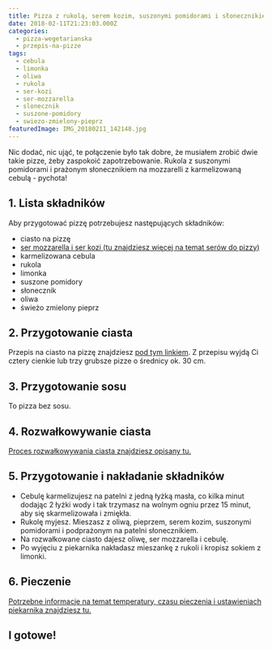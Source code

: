 ```yaml
---
title: Pizza z rukolą, serem kozim, suszonymi pomidorami i słonecznikiem
date: 2018-02-11T21:23:03.000Z
categories: 
  - pizza-wegetarianska
  - przepis-na-pizze
tags: 
  - cebula
  - limonka
  - oliwa
  - rukola
  - ser-kozi
  - ser-mozzarella
  - slonecznik
  - suszone-pomidory
  - swiezo-zmielony-pieprz
featuredImage: IMG_20180211_142148.jpg
---
```


Nic dodać, nic ująć, te połączenie było tak dobre, że musiałem zrobić dwie takie pizze, żeby zaspokoić zapotrzebowanie. Rukola z suszonymi pomidorami i prażonym słonecznikiem na mozzarelli z karmelizowaną cebulą - pychota!

## 1\. Lista składników

Aby przygotować pizzę potrzebujesz następujących składników:

- ciasto na pizzę
- <a title="Ser do pizzy" href="/jaki-ser-wybrac-do-pizzy/">ser mozzarella i ser kozi (tu znajdziesz więcej na temat serów do pizzy)</a>
- karmelizowana cebula
- rukola
- limonka
- suszone pomidory
- słonecznik
- oliwa
- świeżo zmielony pieprz

## 2\. Przygotowanie ciasta

Przepis na ciasto na pizzę znajdziesz <a title="Przepis na ciasto podstawowe" href="/przepis-na-ciasto-na-pizze/">pod tym linkiem</a>. Z przepisu wyjdą Ci cztery cienkie lub trzy grubsze pizze o średnicy ok. 30 cm.

## 3\. Przygotowanie sosu

To pizza bez sosu.

## 4\. Rozwałkowywanie ciasta

<a title="Rozwałkowywanie ciasta" href="/jak-walkowac-ciasto-pizzy/">Proces rozwałkowywania ciasta znajdziesz opisany tu.</a>

## 5\. Przygotowanie i nakładanie składników

- Cebulę karmelizujesz na patelni z jedną łyżką masła, co kilka minut dodając 2 łyżki wody i tak trzymasz na wolnym ogniu przez 15 minut, aby się skarmelizowała i zmiękła.
- Rukolę myjesz. Mieszasz z oliwą, pieprzem, serem kozim, suszonymi pomidorami i podprażonym na patelni słonecznikiem.
- Na rozwałkowane ciasto dajesz oliwę, ser mozzarella i cebulę.
- Po wyjęciu z piekarnika nakładasz mieszankę z rukoli i kropisz sokiem z limonki.

## 6\. Pieczenie

<a title="Jak ustawić piekarnik do pieczenia pizzy" href="/jak-ustawic-piekarnik-pieczenia-pizzy/">Potrzebne informacje na temat temperatury, czasu pieczenia i ustawieniach piekarnika znajdziesz tu.</a>

## I gotowe!
